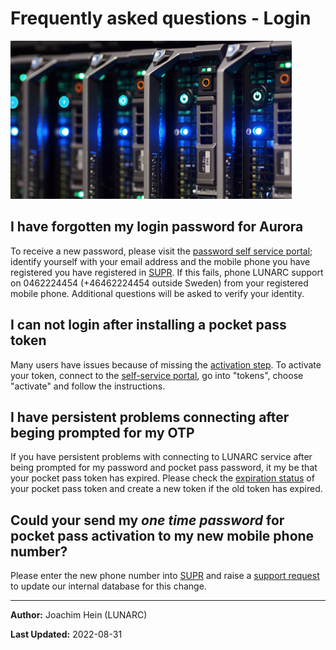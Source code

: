 # Frequently asked questions - Login


![Node icon](../images/node_icon.jpg "Node icon")

## I have forgotten my login password for Aurora

To receive a new password, please visit the [password self service portal](https://phenix3.lunarc.lu.se/pss); identify yourself with your email address and the mobile phone you have registered you have registered in [SUPR](https://supr.snic.se/person/). If this fails, phone LUNARC support on 0462224454 (+46462224454 outside Sweden) from your registered mobile phone. Additional questions will be asked to verify your identity.  

## I can not login after installing a pocket pass token

Many users have issues because of missing the [activation step](https://lunarc-documentation.readthedocs.io/en/latest/authenticator_howto/#step-5-important-last-step-activate-your-token).  To activate your token, connect to the [self-service portal](https://lunarc-documentation.readthedocs.io/en/latest/authenticator_howto/#accessing-the-self-service-portal), go into "tokens", choose "activate" and follow the instructions.

## I have persistent problems connecting after beging prompted for my OTP

If you have persistent problems with connecting to LUNARC service after being prompted for my password and pocket pass password, it my be that your pocket pass token has expired.  Please check the [expiration status](https://lunarc-documentation.readthedocs.io/en/latest/authenticator_howto/#checking-the-validity-of-your-token) of your pocket pass token and create a new token if the old token has expired.

## Could your send my *one time password* for pocket pass activation to my new mobile phone number?

Please enter the new phone number into [SUPR](https://supr.snic.se/person/) and raise a [support request](http://www.lunarc.lu.se/support/support_form) to update our internal database for this change.

---

**Author:**
Joachim Hein (LUNARC)

**Last Updated:**
2022-08-31